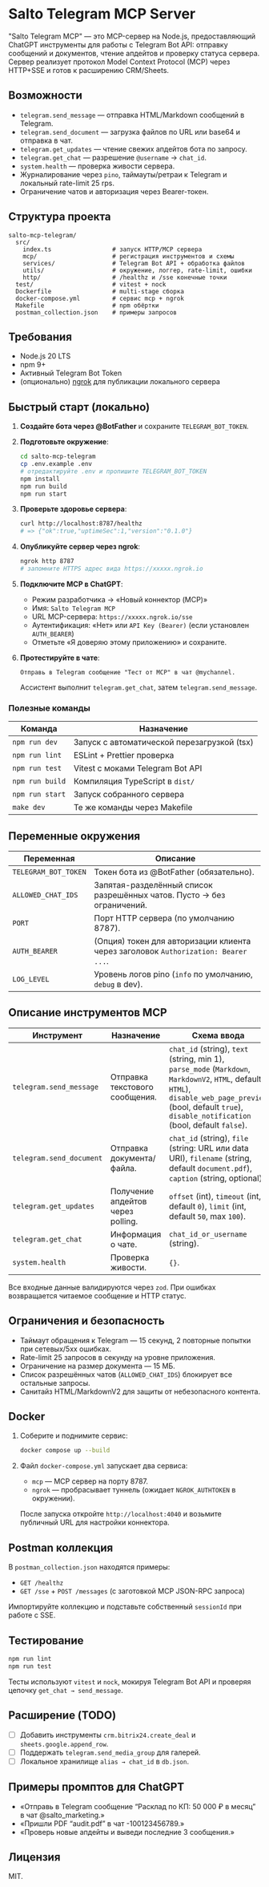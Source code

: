 # Salto Telegram MCP Server

"Salto Telegram MCP" — это MCP-сервер на Node.js, предоставляющий ChatGPT инструменты для работы с Telegram Bot API: отправку сообщений и документов, чтение апдейтов и проверку статуса сервера. Сервер реализует протокол Model Context Protocol (MCP) через HTTP+SSE и готов к расширению CRM/Sheets.

## Возможности

- `telegram.send_message` — отправка HTML/Markdown сообщений в Telegram.
- `telegram.send_document` — загрузка файлов по URL или base64 и отправка в чат.
- `telegram.get_updates` — чтение свежих апдейтов бота по запросу.
- `telegram.get_chat` — разрешение `@username` → `chat_id`.
- `system.health` — проверка живости сервера.
- Журналирование через `pino`, таймауты/ретраи к Telegram и локальный rate-limit 25 rps.
- Ограничение чатов и авторизация через Bearer-токен.

## Структура проекта

```
salto-mcp-telegram/
  src/
    index.ts                 # запуск HTTP/MCP сервера
    mcp/                     # регистрация инструментов и схемы
    services/                # Telegram Bot API + обработка файлов
    utils/                   # окружение, логгер, rate-limit, ошибки
    http/                    # /healthz и /sse конечные точки
  test/                      # vitest + nock
  Dockerfile                 # multi-stage сборка
  docker-compose.yml         # сервис mcp + ngrok
  Makefile                   # npm обёртки
  postman_collection.json    # примеры запросов
```

## Требования

- Node.js 20 LTS
- npm 9+
- Активный Telegram Bot Token
- (опционально) [ngrok](https://ngrok.com/) для публикации локального сервера

## Быстрый старт (локально)

1. **Создайте бота через @BotFather** и сохраните `TELEGRAM_BOT_TOKEN`.
2. **Подготовьте окружение**:

   ```bash
   cd salto-mcp-telegram
   cp .env.example .env
   # отредактируйте .env и пропишите TELEGRAM_BOT_TOKEN
   npm install
   npm run build
   npm run start
   ```

3. **Проверьте здоровье сервера**:

   ```bash
   curl http://localhost:8787/healthz
   # => {"ok":true,"uptimeSec":1,"version":"0.1.0"}
   ```

4. **Опубликуйте сервер через ngrok**:

   ```bash
   ngrok http 8787
   # запомните HTTPS адрес вида https://xxxxx.ngrok.io
   ```

5. **Подключите MCP в ChatGPT**:
   - Режим разработчика → «Новый коннектор (MCP)»
   - Имя: `Salto Telegram MCP`
   - URL MCP-сервера: `https://xxxxx.ngrok.io/sse`
   - Аутентификация: «Нет» или `API Key (Bearer)` (если установлен `AUTH_BEARER`)
   - Отметьте «Я доверяю этому приложению» и сохраните.

6. **Протестируйте в чате**:

   ```
   Отправь в Telegram сообщение "Тест от MCP" в чат @mychannel.
   ```

   Ассистент выполнит `telegram.get_chat`, затем `telegram.send_message`.

### Полезные команды

| Команда | Назначение |
| ------- | ---------- |
| `npm run dev` | Запуск с автоматической перезагрузкой (tsx) |
| `npm run lint` | ESLint + Prettier проверка |
| `npm run test` | Vitest с моками Telegram Bot API |
| `npm run build` | Компиляция TypeScript в `dist/` |
| `npm run start` | Запуск собранного сервера |
| `make dev` | Те же команды через Makefile |

## Переменные окружения

| Переменная | Описание |
| ---------- | -------- |
| `TELEGRAM_BOT_TOKEN` | Токен бота из @BotFather (обязательно). |
| `ALLOWED_CHAT_IDS` | Запятая-разделённый список разрешённых чатов. Пусто → без ограничений. |
| `PORT` | Порт HTTP сервера (по умолчанию 8787). |
| `AUTH_BEARER` | (Опция) токен для авторизации клиента через заголовок `Authorization: Bearer ...`. |
| `LOG_LEVEL` | Уровень логов pino (`info` по умолчанию, `debug` в dev). |

## Описание инструментов MCP

| Инструмент | Назначение | Схема ввода |
| ---------- | ---------- | ----------- |
| `telegram.send_message` | Отправка текстового сообщения. | `chat_id` (string), `text` (string, min 1), `parse_mode` (`Markdown`, `MarkdownV2`, `HTML`, default `HTML`), `disable_web_page_preview` (bool, default `true`), `disable_notification` (bool, default `false`). |
| `telegram.send_document` | Отправка документа/файла. | `chat_id` (string), `file` (string: URL или data URI), `filename` (string, default `document.pdf`), `caption` (string, optional). |
| `telegram.get_updates` | Получение апдейтов через polling. | `offset` (int), `timeout` (int, default `0`), `limit` (int, default `50`, max `100`). |
| `telegram.get_chat` | Информация о чате. | `chat_id_or_username` (string). |
| `system.health` | Проверка живости. | `{}`. |

Все входные данные валидируются через `zod`. При ошибках возвращается читаемое сообщение и HTTP статус.

## Ограничения и безопасность

- Таймаут обращения к Telegram — 15 секунд, 2 повторные попытки при сетевых/5xx ошибках.
- Rate-limit 25 запросов в секунду на уровне приложения.
- Ограничение на размер документа — 15 МБ.
- Список разрешённых чатов (`ALLOWED_CHAT_IDS`) блокирует все остальные запросы.
- Санитайз HTML/MarkdownV2 для защиты от небезопасного контента.

## Docker

1. Соберите и поднимите сервис:

   ```bash
   docker compose up --build
   ```

2. Файл `docker-compose.yml` запускает два сервиса:
   - `mcp` — MCP сервер на порту 8787.
   - `ngrok` — пробрасывает туннель (ожидает `NGROK_AUTHTOKEN` в окружении).

   После запуска откройте `http://localhost:4040` и возьмите публичный URL для настройки коннектора.

## Postman коллекция

В `postman_collection.json` находятся примеры:

- `GET /healthz`
- `GET /sse` + `POST /messages` (c заготовкой MCP JSON-RPC запроса)

Импортируйте коллекцию и подставьте собственный `sessionId` при работе с SSE.

## Тестирование

```bash
npm run lint
npm run test
```

Тесты используют `vitest` и `nock`, мокируя Telegram Bot API и проверяя цепочку `get_chat → send_message`.

## Расширение (TODO)

- [ ] Добавить инструменты `crm.bitrix24.create_deal` и `sheets.google.append_row`.
- [ ] Поддержать `telegram.send_media_group` для галерей.
- [ ] Локальное хранилище `alias → chat_id` в `db.json`.

## Примеры промптов для ChatGPT

- «Отправь в Telegram сообщение “Расклад по КП: 50 000 ₽ в месяц” в чат @salto_marketing.»
- «Пришли PDF “audit.pdf” в чат -100123456789.»
- «Проверь новые апдейты и выведи последние 3 сообщения.»

## Лицензия

MIT.
